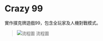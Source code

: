 # Crazy 99
實作撲克牌遊戲99，包含全玩家及人機對戰模式。

>![流程圖](https://user-images.githubusercontent.com/52215353/173665645-5bf573f2-0b57-4869-9b18-4fa5ad5907b8.jpg)
>流程圖
